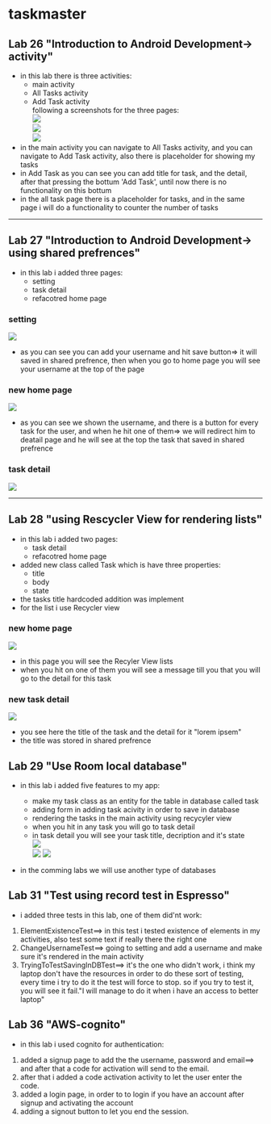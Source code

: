 # taskmaster
## Lab 26 "Introduction to Android Development-> activity"
- in this lab there is three activities:
   - main activity
   - All Tasks activity
   - Add Task activity   
following a screenshots for the three pages:   
![](screenshots/26a.png)   
![](screenshots/26b.png)   
![](screenshots/26c.png)   
- in the main activity you can navigate to All Tasks activity, and you can navigate to Add Task activity, also there is placeholder for showing my tasks
- in Add Task as you can see you can add title for task, and the detail, after that pressing the bottum 'Add Task', until now there is no functionality on this bottum
- in the all task page there is a placeholder for tasks, and in the same page i will do a functionality to counter the number of tasks   
***
## Lab 27 "Introduction to Android Development-> using shared prefrences"
- in this lab i added three pages:
   - setting
   - task detail
   - refacotred home page
### setting
![](screenshots/27Settin.jpeg)   
- as you can see you can add your username and hit save button=> it will saved in shared prefrence, then when you go to home page you will see your username at the top of the page
### new home page
![](screenshots/27TaskMaster.jpeg)   
- as you can see we shown the username, and there is a button for every task for the user, and when he hit one of them=> we will redirect him to deatail page and he will see at the top the task that saved in shared prefrence   
### task detail   
![](screenshots/27TaskDetail.jpeg)   
***
## Lab 28 "using Rescycler View for rendering lists"
- in this lab i added two pages:
   - task detail
   - refacotred home page
- added new class called Task which is have three properties:
   - title
   - body
   - state
- the tasks title hardcoded addition was implement
- for the list i use Recycler view
### new home page
![](screenshots/28homePage.png)   
- in this page you will see the Recyler View lists
- when you hit on one of them you will see a message till you that you will go to the detail for this task
### new task detail   
![](screenshots/28taskDetail.png)   
- you see here the title of the task and the detail for it "lorem ipsem"
- the title was stored in shared prefrence
## Lab 29 "Use Room local database"
- in this lab i added five features to my app:
   - make my task class as an entity for the table in database called task
   - adding form in adding task acivity in order to save in database
   - rendering the tasks in the main activity using recycyler view
   - when you hit in any task you will go to task detail
   - in task detail you will see your task title, decription and it's state    
![](screenshots/29AddActivity.png)   
![](screenshots/29MainActivity.png) 
![](screenshots/29TaskDetail.png) 

- in the comming labs we will use another type of databases
## Lab 31 "Test using record test in Espresso"
- i added three tests in this lab, one of them did'nt  work:
1. ElementExistenceTest==> in this test i tested existence of elements in my activities, also test some text if really there the right one
1. ChangeUsernameTest==> going to setting and add a username and make sure it's rendered in the main activity
1. TryingToTestSavingInDBTest==> it's the one who didn't work, i think my laptop don't have the resources in order to do these sort of testing, every time i try to do it the test will force to stop. so if you try to test it, you will see it fail."I will manage to do it when i have an access to better laptop"

## Lab 36 "AWS-cognito"
- in this lab i used cognito for authentication:
1. added a signup page to add the the username, password and email==> and after that a code for activation will send to the email.
1. after that i added a code activation activity to let the user enter the code.
1. added a login page, in order to to login if you have an account after signup and activating the account
1. adding a signout button to let you end the session.